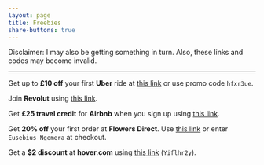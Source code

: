```yaml
---
layout: page
title: Freebies
share-buttons: true
---
```


Disclaimer: I may also be getting something in turn. Also, these links and codes may become invalid.

---

Get up to **£10 off** your first **Uber** ride at [this link](https://www.uber.com/invite/hfxr3ue "A free ride from Uber") or use promo code `hfxr3ue`.

Join **Revolut** using [this link](https://revolut.com/r/eusebi8t3 "Your Digital Banking Alternative &#124; Airbnb").

Get **£25 travel credit** for **Airbnb** when you sign up using [this link](www.airbnb.fr/c/eusebiusn3 "Get £25 off your first adventure").

Get **20% off** your first order at **Flowers Direct**. Use [this link](https://flowersdirect.mention-me.com/m/ol/rv2er-eusebius-ngemera "Flowers Direct 20% off") or enter `Eusebius Ngemera` at checkout.

Get a **$2 discount** at **hover.com** using [this link](https://hover.com/Yiflhr2y "Domain Names &#124; Buy Domains & Email At Hover.com") (`Yiflhr2y`).
